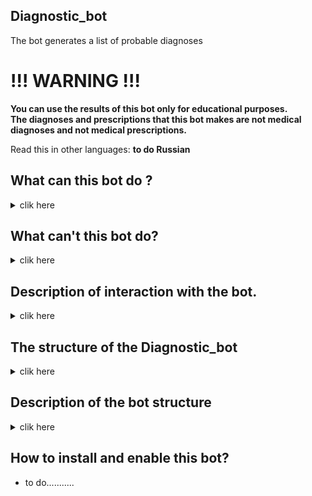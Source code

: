 ## Diagnostic_bot
The bot generates a list of probable diagnoses
# !!! WARNING !!!
**You can use the results of this bot only for educational purposes.**   
**The diagnoses and prescriptions that this bot makes are not medical diagnoses and not medical prescriptions.**
   
Read this in other languages: **to do Russian**
  
## What can this bot do ?
  
<details>   
 <summary>clik here </summary>  
 - This bot can predict probable diseases based on symptoms.<br />
 - This bot can also show a description of the disease and prescriptions.  <br />
</details>   

## What can't this bot do?  

<details>    
 <summary>clik here </summary>  
 - The bot has only 40 diagnoses. The bot cannot make a diagnosis that is not in its data. <br />  
 - The bot uses a toy database and cannot save user data yet. <br />
 - Also, while the bot can only communicate in English. <br />
</details> 
  
## Description of interaction with the bot.  
  
<details>    
 <summary>clik here </summary>  
 - The user sends the /start command to the bot (or starts it by finding it in the search) <br />  
 - The bot informs the user that the diagnoses are not medical diagnoses and offers to start diagnostics. <br />
 - If the user sends the /run_diagnostics command, the bot prompts the user to select symptoms. <br />
 - -  the user can add or remove symptom by clicking on it. <br />
 - -  the list of symptoms is displayed above the inline keyboard. <br />
 - -  the symptoms are sorted alphabetically, and the user can select the pages of symptoms with the buttons <b><<</b> and <b> >> </b> <br />
 - if the user clicks on the <b>Get diagnosis</b> button, the bot will send a list of possible diagnoses. <br />
 - if the user clicks on the button with the name of the diagnosis, the bot will send a description of the disease and prescriptions. <br />
</details> 
</b>
  
## The structure of the Diagnostic_bot
  
<details>    
 <summary>clik here </summary>  
📁 diagnostic_bot    <br />
 |_ $\space$ bot.py  <br />
 |_ $\space$ .env  <br />
 |_ $\space$ .env.example  <br />
 |_ $\space$ .gitignore  <br />
 |_ 📁 config_data  <br />
 | $\space\space\space$   |_ $\space$ config.py  <br />
 |_  📁 data  <br />
 | $\space\space\space$  |_ $\space$ my_symptom_Description.csv  <br />
 | $\space\space\space$  |_ $\space$ my_symptom_precaution.csv <br />
 | $\space\space\space$  |_ $\space$ my_symptoms_of_diseases.csv  <br />
 | $\space\space\space$  |_ $\space$ my_symptom_Description.csv  <br />
 |  $\space\space\space$  |_ $\space$ model   <br />
 |_ 📁 database  <br />
 |  $\space\space\space$  |_ $\space$ users_database.py   <br />
 |_ 📁 filters  <br />
 |   $\space\space\space$ |_ $\space$ filters.py  <br />
 |_ 📁 functions  <br />
 |   $\space\space\space$ |_ $\space$ handlers_funcsions.py  <br />
 |_ 📁 handlers  <br />
 |  $\space\space\space$  |_ $\space$ other_handlers.py  <br />
 |  $\space\space\space$  |_ $\space$ user_handlers.py  <br />
 |_ 📁 keyboards  <br />
 |   $\space\space\space$ |_  $\space$ main_menu.py  <br />
 |   $\space\space\space$ |_  $\space$ keyboards.py  <br />
 |_ 📁 lexicon  <br />
 |  $\space\space\space$  |_  $\space$ lexicon_en.py  <br />
 |_ 📁 services  <br />
    $\space\space\space\space\space$  |_  $\space$ file_handling.py   <br />
</details> 
  
## Description of the bot structure
<details>   
 <summary>clik here </summary>  
📁 diagnostic_bot - the root directory of the entire project <br />
bot.py - the main executable file  <br />
.env - the file with environment variables (secret data) for the bot configuration  <br />
.env.example - the file with examples of secrets for GitHub  <br />
.gitignore - which files and directories not to track  <br />
📁 config_data - directory with the bot configuration module  <br />
config.py - module for bot configuration  <br />
📁 database - the package for working with a database  <br />
database.py - the module with a template of our "toy" database  <br />
📁 filters - the package with filters  <br />
filters.py - the module with filters  <br /> 
📁 handlers - the package with handlers  <br />
other_handlers.py - the module with a handler for any user messages  <br />
user_handlers.py -  the module with user handlers  <br />
📁 keyboards - the package with bot keyboards  <br />
main_menu.py - the module for forming the main menu of the bot  <br />
keyboards.py - the module for forming another keyboards  <br />
📁 lexicon - the directory for storing bot dictionaries  <br />
lexicon_en.py - the file with a dictionary  <br />
📁 services - a package with auxiliary tools for the work of the bot  <br />
file_handling.py - a module for preparing data  <br />
</details> 

## How to install and enable this bot?
    
- to do...........
